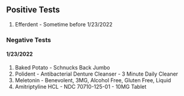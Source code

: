 ## Positive Tests

1. Efferdent - Sometime before 1/23/2022

### Negative Tests

#### 1/23/2022
1. Baked Potato - Schnucks Back Jumbo
1. Polident - Antibacterial Denture Cleanser - 3 Minute Daily Cleaner
1. Meletonin - Benevolent, 3MG, Alcohol Free, Gluten Free, Liquid
1. Amitriptyline HCL - NDC 70710-125-01 - 10MG Tablet 
